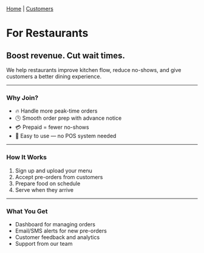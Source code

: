 

[Home](/index.md) | [Customers](/customers.md)

# For Restaurants

## Boost revenue. Cut wait times.

We help restaurants improve kitchen flow, reduce no-shows, and give customers a better dining experience.

---

### Why Join?

- 🔥 Handle more peak-time orders  
- 🕒 Smooth order prep with advance notice  
- 💳 Prepaid = fewer no-shows  
- 📱 Easy to use — no POS system needed  

---

### How It Works

1. Sign up and upload your menu  
2. Accept pre-orders from customers  
3. Prepare food on schedule  
4. Serve when they arrive  

---

### What You Get

- Dashboard for managing orders  
- Email/SMS alerts for new pre-orders  
- Customer feedback and analytics  
- Support from our team
